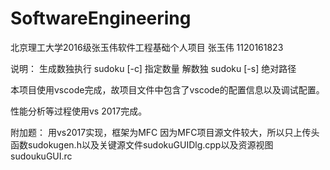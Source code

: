 ﻿# SoftwareEngineering

北京理工大学2016级张玉伟软件工程基础个人项目
张玉伟 1120161823

说明：
生成数独执行 sudoku [-c] 指定数量
解数独 sudoku [-s] 绝对路径

本项目使用vscode完成，故项目文件中包含了vscode的配置信息以及调试配置。

性能分析等过程使用vs 2017完成。

附加题：
用vs2017实现，框架为MFC
因为MFC项目源文件较大，所以只上传头函数sudokugen.h以及关键源文件sudokuGUIDlg.cpp以及资源视图sudoukuGUI.rc